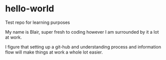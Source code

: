 # hello-world
Test repo for learning purposes

My name is Blair, super fresh to coding however I am surrounded by it a lot at work. 

I figure that setting up a git-hub and understanding process and information flow will make things at work a whole lot easier. 
